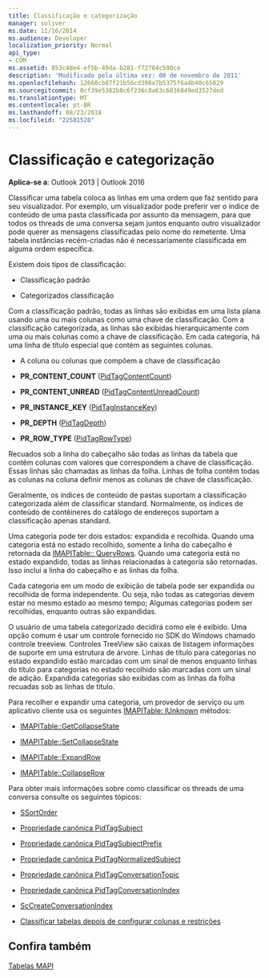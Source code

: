 ```yaml
---
title: Classificação e categorização
manager: soliver
ms.date: 11/16/2014
ms.audience: Developer
localization_priority: Normal
api_type:
- COM
ms.assetid: 853c48e4-ef5b-49da-b281-f72784c598ce
description: 'Modificado pela última vez: 08 de novembro de 2011'
ms.openlocfilehash: 12668cb87f21b56cd398a7b5375f6a4b40c65829
ms.sourcegitcommit: 0cf39e5382b8c6f236c8a63c6036849ed3527ded
ms.translationtype: MT
ms.contentlocale: pt-BR
ms.lasthandoff: 08/23/2018
ms.locfileid: "22581528"
---
```

# <a name="sorting-and-categorization"></a>Classificação e categorização

 
  
**Aplica-se a**: Outlook 2013 | Outlook 2016 
  
Classificar uma tabela coloca as linhas em uma ordem que faz sentido para seu visualizador. Por exemplo, um visualizador pode preferir ver o índice de conteúdo de uma pasta classificada por assunto da mensagem, para que todos os threads de uma conversa sejam juntos enquanto outro visualizador pode querer as mensagens classificadas pelo nome do remetente. Uma tabela instâncias recém-criadas não é necessariamente classificada em alguma ordem específica. 
  
Existem dois tipos de classificação:
  
- Classificação padrão
    
- Categorizados classificação 
    
Com a classificação padrão, todas as linhas são exibidas em uma lista plana usando uma ou mais colunas como uma chave de classificação. Com a classificação categorizada, as linhas são exibidas hierarquicamente com uma ou mais colunas como a chave de classificação. Em cada categoria, há uma linha de título especial que contém as seguintes colunas.
  
- A coluna ou colunas que compõem a chave de classificação
    
- **PR_CONTENT_COUNT** ([PidTagContentCount](pidtagcontentcount-canonical-property.md))
    
- **PR_CONTENT_UNREAD** ([PidTagContentUnreadCount](pidtagcontentunreadcount-canonical-property.md))
    
- **PR_INSTANCE_KEY** ([PidTagInstanceKey](pidtaginstancekey-canonical-property.md))
    
- **PR_DEPTH** ([PidTagDepth](pidtagdepth-canonical-property.md))
    
- **PR_ROW_TYPE** ([PidTagRowType](pidtagrowtype-canonical-property.md)) 
    
Recuados sob a linha do cabeçalho são todas as linhas da tabela que contêm colunas com valores que correspondem a chave de classificação. Essas linhas são chamadas as linhas da folha. Linhas de folha contêm todas as colunas na coluna definir menos as colunas de chave de classificação. 
  
Geralmente, os índices de conteúdo de pastas suportam a classificação categorizada além de classificar standard. Normalmente, os índices de conteúdo de contêineres do catálogo de endereços suportam a classificação apenas standard. 
  
Uma categoria pode ter dois estados: expandida e recolhida. Quando uma categoria está no estado recolhido, somente a linha do cabeçalho é retornada da [IMAPITable:: QueryRows](imapitable-queryrows.md). Quando uma categoria está no estado expandido, todas as linhas relacionadas à categoria são retornadas. Isso inclui a linha do cabeçalho e as linhas da folha. 
  
Cada categoria em um modo de exibição de tabela pode ser expandida ou recolhida de forma independente. Ou seja, não todas as categorias devem estar no mesmo estado ao mesmo tempo; Algumas categorias podem ser recolhidas, enquanto outras são expandidas. 
  
O usuário de uma tabela categorizado decidirá como ele é exibido. Uma opção comum é usar um controle fornecido no SDK do Windows chamado controle treeview. Controles TreeView são caixas de listagem informações de suporte em uma estrutura de árvore. Linhas de título para categorias no estado expandido estão marcadas com um sinal de menos enquanto linhas do título para categorias no estado recolhido são marcadas com um sinal de adição. Expandida categorias são exibidas com as linhas da folha recuadas sob as linhas de título. 
  
Para recolher e expandir uma categoria, um provedor de serviço ou um aplicativo cliente usa os seguintes [IMAPITable: IUnknown](imapitableiunknown.md) métodos: 
  
- [IMAPITable::GetCollapseState](imapitable-getcollapsestate.md)
    
- [IMAPITable::SetCollapseState](imapitable-setcollapsestate.md)
    
- [IMAPITable::ExpandRow](imapitable-expandrow.md)
    
- [IMAPITable::CollapseRow](imapitable-collapserow.md)
    
Para obter mais informações sobre como classificar os threads de uma conversa consulte os seguintes tópicos:
  
- [SSortOrder](ssortorder.md)
    
- [Propriedade canônica PidTagSubject](pidtagsubject-canonical-property.md)
    
- [Propriedade canônica PidTagSubjectPrefix](pidtagsubjectprefix-canonical-property.md)
    
- [Propriedade canônica PidTagNormalizedSubject](pidtagnormalizedsubject-canonical-property.md)
    
- [Propriedade canônica PidTagConversationTopic](pidtagconversationtopic-canonical-property.md)
    
- [Propriedade canônica PidTagConversationIndex](pidtagconversationindex-canonical-property.md)
    
- [ScCreateConversationIndex](sccreateconversationindex.md)
    
- [Classificar tabelas depois de configurar colunas e restrições](sorting-tables-after-setting-columns-and-restrictions.md)
    
## <a name="see-also"></a>Confira também



[Tabelas MAPI](mapi-tables.md)

